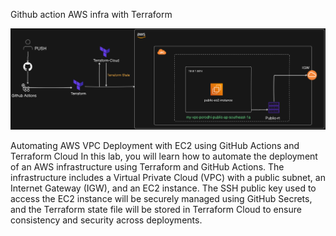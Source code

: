 Github action AWS infra with Terraform

![alt text](image.png)

Automating AWS VPC Deployment with EC2 using GitHub Actions and Terraform Cloud
In this lab, you will learn how to automate the deployment of an AWS infrastructure using Terraform and GitHub Actions. The infrastructure includes a Virtual Private Cloud (VPC) with a public subnet, an Internet Gateway (IGW), and an EC2 instance. The SSH public key used to access the EC2 instance will be securely managed using GitHub Secrets, and the Terraform state file will be stored in Terraform Cloud to ensure consistency and security across deployments.

